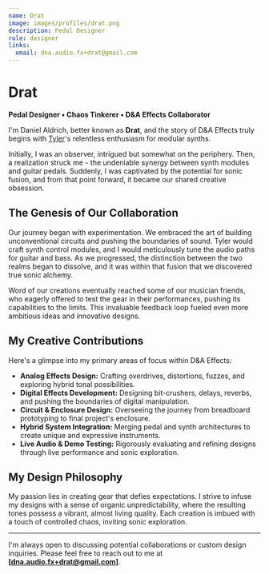 ```yaml
---
name: Drat
image: images/profiles/drat.png
description: Pedal Designer
role: designer
links:
  email: dna.audio.fx+drat@gmail.com
---
```


# Drat

**Pedal Designer • Chaos Tinkerer • D&A Effects Collaborator**

I'm Daniel Aldrich, better known as **Drat**, and the story of D&A Effects truly begins with [Tyler](/profiles/tyler-aben)'s relentless enthusiasm for modular synths.

Initially, I was an observer, intrigued but somewhat on the periphery. Then, a realization struck me - the undeniable synergy between synth modules and guitar pedals. Suddenly, I was captivated by the potential for sonic fusion, and from that point forward, it became our shared creative obsession.

## The Genesis of Our Collaboration

Our journey began with experimentation. We embraced the art of building unconventional circuits and pushing the boundaries of sound. Tyler would craft synth control modules, and I would meticulously tune the audio paths for guitar and bass. As we progressed, the distinction between the two realms began to dissolve, and it was within that fusion that we discovered true sonic alchemy.

Word of our creations eventually reached some of our musician friends, who eagerly offered to test the gear in their performances, pushing its capabilities to the limits. This invaluable feedback loop fueled even more ambitious ideas and innovative designs.

## My Creative Contributions

Here's a glimpse into my primary areas of focus within D&A Effects:

- **Analog Effects Design:** Crafting overdrives, distortions, fuzzes, and exploring hybrid tonal possibilities.
- **Digital Effects Development:** Designing bit-crushers, delays, reverbs, and pushing the boundaries of digital manipulation.
- **Circuit & Enclosure Design:** Overseeing the journey from breadboard prototyping to final project's enclosure.
- **Hybrid System Integration:** Merging pedal and synth architectures to create unique and expressive instruments.
- **Live Audio & Demo Testing:** Rigorously evaluating and refining designs through live performance and sonic exploration.

## My Design Philosophy

My passion lies in creating gear that defies expectations. I strive to infuse my designs with a sense of organic unpredictability, where the resulting tones possess a vibrant, almost living quality. Each creation is imbued with a touch of controlled chaos, inviting sonic exploration.

---

I'm always open to discussing potential collaborations or custom design inquiries. 
Please feel free to reach out to me at **[dna.audio.fx+drat@gmail.com]**.